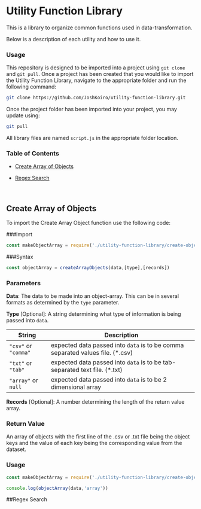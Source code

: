 # Utility Function Library

This is a library to organize common functions used in data-transformation.

Below is a description of each utility and how to use it.

### Usage

This repository is designed to be imported into a project using `git clone` and `git pull`. Once a project has been created that you would like to import the Utility Function Library, navigate to the appropriate folder and run the following command:

```sh
git clone https://github.com/JoshKoiro/utility-function-library.git
```

Once the project folder has been imported into your project, you may update using:

```sh
git pull
```

All library files are named `script.js` in the appropriate folder location.

### Table of Contents

- [Create Array of Objects](#create-array-of-objects)

- [Regex Search](#regex-search)

  ​

## Create Array of Objects

To import the Create Array Object function use the following code:

###Import

```javascript
const makeObjectArray = require('./utility-function-library/create-object-array/script.js')
```



###Syntax

```javascript
const objectArray = createArrayObjects(data,[type],[records])
```



### Parameters

**Data**: The data to be made into an object-array. This can be in several formats as determined by the `type` parameter.

**Type** [Optional]: A string determining what type of information is being passed into `data`. 

| String               | Description                              |
| -------------------- | ---------------------------------------- |
| `"csv"` or `"comma"` | expected data passed into `data` is to be comma separated values file. (*.csv) |
| `"txt"` or `"tab"`   | expected data passed into `data` is to be tab-separated text file. (*.txt) |
| `"array"` or `null`  | expected data passed into `data` is to be 2 dimensional array |

**Records** [Optional]: A number determining the length of the return value array.

### Return Value

An array of objects with the first line of the .csv or .txt file being the object keys and the value of each key being the corresponding value from the dataset.

### Usage

```javascript
const makeObjectArray = require('./utility-function-library/create-object-array/script.js')

console.log(objectArray(data,'array'))
```



##Regex Search